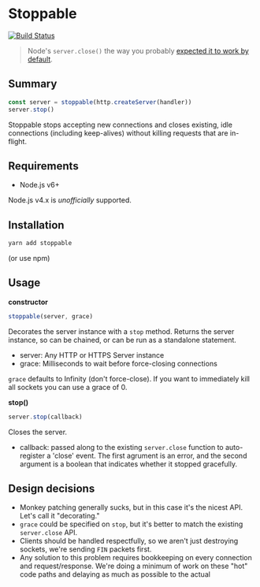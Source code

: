 # Stoppable

[![Build Status](https://travis-ci.org/hunterloftis/stoppable.svg?branch=master)](https://travis-ci.org/hunterloftis/stoppable)

> Node's `server.close()` the way you probably [expected it to work by default](https://github.com/nodejs/node/issues/2642).

## Summary

```js
const server = stoppable(http.createServer(handler))
server.stop()
```

Stoppable stops accepting new connections and closes existing, idle connections (including keep-alives)
without killing requests that are in-flight.

## Requirements

- Node.js v6+

Node.js v4.x is *unofficially* supported.

## Installation

```bash
yarn add stoppable
```

(or use npm)

## Usage

**constructor**

```js
stoppable(server, grace)
```

Decorates the server instance with a `stop` method.
Returns the server instance, so can be chained, or can be run as a standalone statement.

- server: Any HTTP or HTTPS Server instance
- grace: Milliseconds to wait before force-closing connections

`grace` defaults to Infinity (don't force-close).
If you want to immediately kill all sockets you can use a grace of 0.

**stop()**

```js
server.stop(callback)
```

Closes the server.

- callback: passed along to the existing `server.close` function to auto-register a 'close' event.
The first agrument is an error, and the second argument is a boolean that indicates whether it stopped gracefully.

## Design decisions

- Monkey patching generally sucks, but in this case it's the nicest API. Let's call it "decorating."
- `grace` could be specified on `stop`, but it's better to match the existing `server.close` API.
- Clients should be handled respectfully, so we aren't just destroying sockets, we're sending `FIN` packets first.
- Any solution to this problem requires bookkeeping on every connection and request/response.
We're doing a minimum of work on these "hot" code paths and delaying as much as possible to the actual 